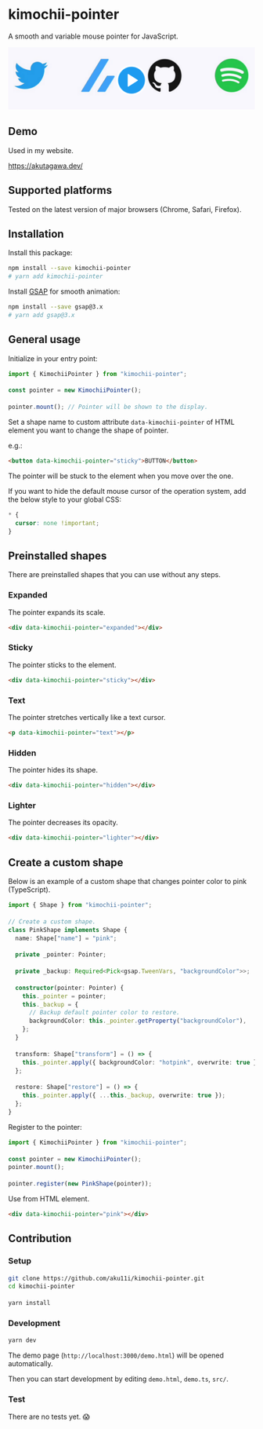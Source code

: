# kimochii-pointer

A smooth and variable mouse pointer for JavaScript.

[![](./assets/thumbnail.png)](https://twitter.com/aku11i/status/1430803913876271109 "preview (Twitter)")

## Demo

Used in my website.

https://akutagawa.dev/

## Supported platforms

Tested on the latest version of major browsers (Chrome, Safari, Firefox).

## Installation

Install this package:

```sh
npm install --save kimochii-pointer
# yarn add kimochii-pointer
```

Install [GSAP](https://github.com/greensock/GSAP) for smooth animation:

```sh
npm install --save gsap@3.x
# yarn add gsap@3.x
```

## General usage

Initialize in your entry point:

```typescript
import { KimochiiPointer } from "kimochii-pointer";

const pointer = new KimochiiPointer();

pointer.mount(); // Pointer will be shown to the display.
```

Set a shape name to custom attribute `data-kimochii-pointer` of HTML element you want to change the shape of pointer.

e.g.:

```html
<button data-kimochii-pointer="sticky">BUTTON</button>
```

The pointer will be stuck to the element when you move over the one.

If you want to hide the default mouse cursor of the operation system, add the below style to your global CSS:

```css
* {
  cursor: none !important;
}
```

## Preinstalled shapes

There are preinstalled shapes that you can use without any steps.

### Expanded

The pointer expands its scale.

```html
<div data-kimochii-pointer="expanded"></div>
```

### Sticky

The pointer sticks to the element.

```html
<div data-kimochii-pointer="sticky"></div>
```

### Text

The pointer stretches vertically like a text cursor.

```html
<p data-kimochii-pointer="text"></p>
```

### Hidden

The pointer hides its shape.

```html
<div data-kimochii-pointer="hidden"></div>
```

### Lighter

The pointer decreases its opacity.

```html
<div data-kimochii-pointer="lighter"></div>
```

## Create a custom shape

Below is an example of a custom shape that changes pointer color to pink (TypeScript).

```typescript
import { Shape } from "kimochii-pointer";

// Create a custom shape.
class PinkShape implements Shape {
  name: Shape["name"] = "pink";

  private _pointer: Pointer;

  private _backup: Required<Pick<gsap.TweenVars, "backgroundColor">>;

  constructor(pointer: Pointer) {
    this._pointer = pointer;
    this._backup = {
      // Backup default pointer color to restore.
      backgroundColor: this._pointer.getProperty("backgroundColor"),
    };
  }

  transform: Shape["transform"] = () => {
    this._pointer.apply({ backgroundColor: "hotpink", overwrite: true });
  };

  restore: Shape["restore"] = () => {
    this._pointer.apply({ ...this._backup, overwrite: true });
  };
}
```

Register to the pointer:

```typescript
import { KimochiiPointer } from "kimochii-pointer";

const pointer = new KimochiiPointer();
pointer.mount();

pointer.register(new PinkShape(pointer));
```

Use from HTML element.

```html
<div data-kimochii-pointer="pink"></div>
```

## Contribution

### Setup

```sh
git clone https://github.com/aku11i/kimochii-pointer.git
cd kimochii-pointer

yarn install
```

### Development

```sh
yarn dev
```

The demo page (`http://localhost:3000/demo.html`) will be opened automatically.

Then you can start development by editing `demo.html`, `demo.ts`, `src/`.

### Test

There are no tests yet. 😱
